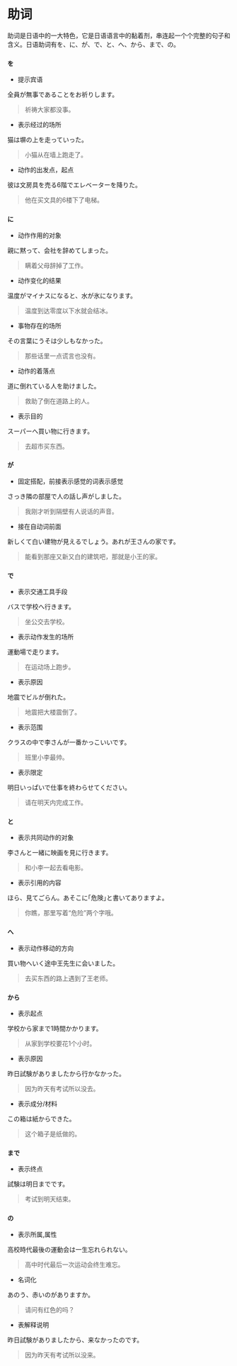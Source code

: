 # 助词

助词是日语中的一大特色，它是日语语言中的黏着剂，串连起一个个完整的句子和含义。日语助词有を、に、が、で、と、へ、から、まで、の。

### `を`

- 提示宾语

全員が無事であることをお祈りします。

> 祈祷大家都没事。

- 表示经过的场所

猫は塀の上を走っていった。  

> 小猫从在墙上跑走了。

- 动作的出发点，起点

彼は文房具を売る6階でエレベーターを降りた。

> 他在买文具的6楼下了电梯。

### `に`

- 动作作用的对象

親に黙って、会社を辞めてしまった。

> 瞒着父母辞掉了工作。

- 动作变化的结果

温度がマイナスになると、水が氷になります。

> 温度到达零度以下水就会结冰。

- 事物存在的场所

その言葉にうそは少しもなかった。

> 那些话里一点谎言也没有。

- 动作的着落点

道に倒れている人を助けました。

> 救助了倒在道路上的人。

- 表示目的

スーパーへ買い物に行きます。

> 去超市买东西。

### `が`

- 固定搭配，前接表示感觉的词表示感觉

さっき隣の部屋で人の話し声がしました。 

> 我刚才听到隔壁有人说话的声音。

- 接在自动词前面

新しくて白い建物が見えるでしょう。あれが王さんの家です。

> 能看到那座又新又白的建筑吧，那就是小王的家。

### `で`

- 表示交通工具手段

バスで学校へ行きます。

> 坐公交去学校。

- 表示动作发生的场所

運動場で走ります。

> 在运动场上跑步。

- 表示原因

地震でビルが倒れた。

> 地震把大楼震倒了。

- 表示范围

クラスの中で李さんが一番かっこいいです。

> 班里小李最帅。

- 表示限定

明日いっぱいで仕事を終わらせてください。

> 请在明天内完成工作。

### `と`

- 表示共同动作的对象

李さんと一緒に映画を見に行きます。

> 和小李一起去看电影。

- 表示引用的内容

ほら、見てごらん。あそこに｢危険｣と書いてありますよ。

> 你瞧，那里写着“危险”两个字哦。

### `へ`

- 表示动作移动的方向

買い物へいく途中王先生に会いました。

> 去买东西的路上遇到了王老师。  

### `から`

- 表示起点

学校から家まで1時間かかります。

> 从家到学校要花1个小时。

- 表示原因

昨日試験がありましたから行かなかった。

> 因为昨天有考试所以没去。

- 表示成分/材料

この箱は紙からできた。

> 这个箱子是纸做的。

### `まで`

- 表示终点

試験は明日までです。

> 考试到明天结束。

### `の`

- 表示所属,属性

高校時代最後の運動会は一生忘れられない。

> 高中时代最后一次运动会终生难忘。

- 名词化

あのう、赤いのがありますか。

> 请问有红色的吗？

- 表解释说明

昨日試験がありましたから、来なかったのです。

> 因为昨天有考试所以没来。
